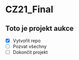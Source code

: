 # CZ21_Final

## Toto je projekt aukce 

- [x] Vytvořit repo
- [ ] Pozvat všechny
- [ ] Dokončit projekt 